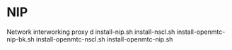 # NIP
Network interworking proxy
d
install-nip.sh
install-nscl.sh
install-openmtc-nip-bk.sh
install-openmtc-nscl.sh
install-openmtc-nip.sh
